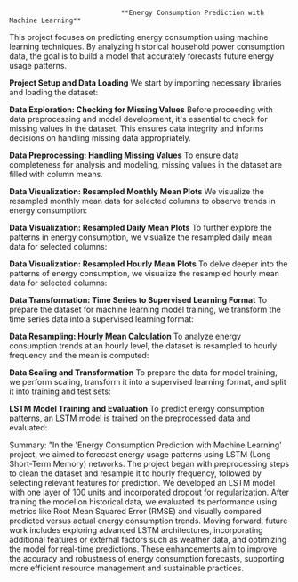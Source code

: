                                 **Energy Consumption Prediction with Machine Learning**
This project focuses on predicting energy consumption using machine learning techniques.
By analyzing historical household power consumption data, the goal is to build a model that accurately forecasts future energy usage patterns.

**Project Setup and Data Loading**
We start by importing necessary libraries and loading the dataset:

**Data Exploration: Checking for Missing Values**
Before proceeding with data preprocessing and model development, it's essential to check for missing values in the dataset. 
This ensures data integrity and informs decisions on handling missing data appropriately.

**Data Preprocessing: Handling Missing Values**
To ensure data completeness for analysis and modeling, missing values in the dataset are filled with column means.

**Data Visualization: Resampled Monthly Mean Plots**
We visualize the resampled monthly mean data for selected columns to observe trends in energy consumption:

**Data Visualization: Resampled Daily Mean Plots**
To further explore the patterns in energy consumption, we visualize the resampled daily mean data for selected columns:

**Data Visualization: Resampled Hourly Mean Plots**
To delve deeper into the patterns of energy consumption, we visualize the resampled hourly mean data for selected columns:

**Data Transformation: Time Series to Supervised Learning Format**
To prepare the dataset for machine learning model training, we transform the time series data into a supervised learning format:

**Data Resampling: Hourly Mean Calculation**
To analyze energy consumption trends at an hourly level, the dataset is resampled to hourly frequency and the mean is computed:

**Data Scaling and Transformation**
To prepare the data for model training, we perform scaling, transform it into a supervised learning format, and split it into training and test sets:

**LSTM Model Training and Evaluation**
To predict energy consumption patterns, an LSTM model is trained on the preprocessed data and evaluated:

Summary:
"In the 'Energy Consumption Prediction with Machine Learning' project, we aimed to forecast energy usage patterns using LSTM (Long Short-Term Memory) networks. 
The project began with preprocessing steps to clean the dataset and resample it to hourly frequency, followed by selecting relevant features for prediction.
We developed an LSTM model with one layer of 100 units and incorporated dropout for regularization.
After training the model on historical data, we evaluated its performance using metrics like Root Mean Squared Error (RMSE) and visually compared predicted versus actual energy consumption trends.
Moving forward, future work includes exploring advanced LSTM architectures, incorporating additional features or external factors such as weather data, and optimizing the model for real-time predictions. 
These enhancements aim to improve the accuracy and robustness of energy consumption forecasts, supporting more efficient resource management and sustainable practices.






